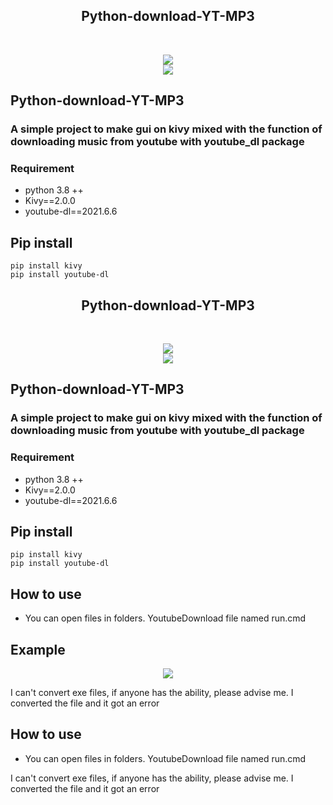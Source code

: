 <h2 align="center">Python-download-YT-MP3</h2>
<br>

<p align="center">
 <a href="#" align="center"><img src="https://github.com/watchakorn-18k/Python-download-YT-MP3/blob/master/logo_title.png"/></a> 
  <br>
<a href="#" align="center"><img src="https://img.shields.io/github/languages/code-size/watchakorn-18k/Python-download-YT-MP3"/></a>
</p>

## Python-download-YT-MP3
### A simple project to make gui on kivy mixed with the function of downloading music from youtube with youtube_dl package

### Requirement
- python 3.8 ++
- Kivy==2.0.0
- youtube-dl==2021.6.6

## Pip install 
```
pip install kivy
pip install youtube-dl
```
<h2 align="center">Python-download-YT-MP3</h2>
<br>

<p align="center">
 <a href="#" align="center"><img src="https://github.com/watchakorn-18k/Python-download-YT-MP3/blob/master/logo_title.png"/></a> 
  <br>
<a href="#" align="center"><img src="https://img.shields.io/github/languages/code-size/watchakorn-18k/Python-download-YT-MP3"/></a>
</p>

## Python-download-YT-MP3
### A simple project to make gui on kivy mixed with the function of downloading music from youtube with youtube_dl package

### Requirement
- python 3.8 ++
- Kivy==2.0.0
- youtube-dl==2021.6.6

## Pip install 
```
pip install kivy
pip install youtube-dl
```

## How to use
- You can open files in folders. YoutubeDownload file named run.cmd

## Example

<p align="center">
 <a href="#" align="center"><img src="https://github.com/watchakorn-18k/Python-download-YT-MP3/blob/master/font/1627149586608.gif"/></a> </p>

I can't convert exe files, if anyone has the ability, please advise me. I converted the file and it got an error
## How to use
- You can open files in folders. YoutubeDownload file named run.cmd

I can't convert exe files, if anyone has the ability, please advise me. I converted the file and it got an error